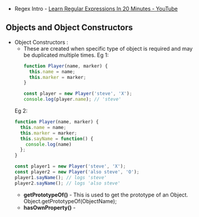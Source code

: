 - Regex Intro - [Learn Regular Expressions In 20 Minutes - YouTube](https://www.youtube.com/watch?v=rhzKDrUiJVk)


## Objects and Object Constructors
- Object Constructors : 
	- These are created when specific type of object is required and may be duplicated multiple times.
	  Eg 1:
		```javascript
		function Player(name, marker) {
		  this.name = name;
		  this.marker = marker;
		}
		
		const player = new Player('steve', 'X');
		console.log(player.name); // 'steve'
		```
	Eg 2:
	```javascript
	function Player(name, marker) {
	  this.name = name;
	  this.marker = marker;
	  this.sayName = function() {
	    console.log(name)
	  };
	}
	
	const player1 = new Player('steve', 'X');
	const player2 = new Player('also steve', 'O');
	player1.sayName(); // logs 'steve'
	player2.sayName(); // logs 'also steve'
	```
	- **getPrototypeOf()** -
		This is used to get the prototype of an Object.
		Object.getPrototypeOf(ObjectName);
	- **hasOwnProperty()** -
		
